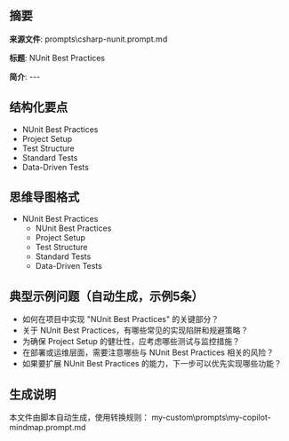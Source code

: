 ## 摘要

**来源文件**: prompts\csharp-nunit.prompt.md

**标题**: NUnit Best Practices

**简介**: ---

## 结构化要点

- NUnit Best Practices
- Project Setup
- Test Structure
- Standard Tests
- Data-Driven Tests

## 思维导图格式

- NUnit Best Practices
  - NUnit Best Practices
  - Project Setup
  - Test Structure
  - Standard Tests
  - Data-Driven Tests

## 典型示例问题（自动生成，示例5条）

- 如何在项目中实现 "NUnit Best Practices" 的关键部分？
- 关于 NUnit Best Practices，有哪些常见的实现陷阱和规避策略？
- 为确保 Project Setup 的健壮性，应考虑哪些测试与监控措施？
- 在部署或运维层面，需要注意哪些与 NUnit Best Practices 相关的风险？
- 如果要扩展 NUnit Best Practices 的能力，下一步可以优先实现哪些功能？

## 生成说明

本文件由脚本自动生成，使用转换规则： my-custom\prompts\my-copilot-mindmap.prompt.md
